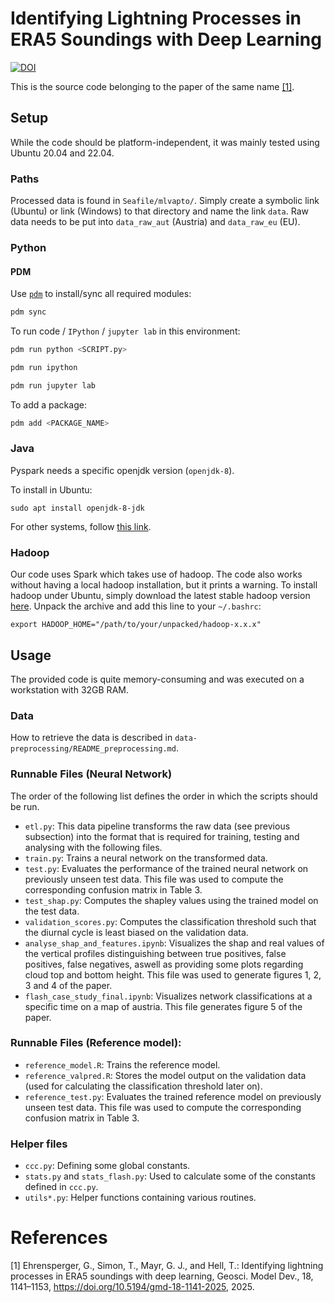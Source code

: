 # Identifying Lightning Processes in ERA5 Soundings with Deep Learning

[![DOI](https://zenodo.org/badge/550170268.svg)](https://zenodo.org/badge/latestdoi/550170268)

This is the source code belonging to the paper of the same name [[1]](#1).

## Setup
While the code should be platform-independent, it was mainly tested using Ubuntu 20.04 and 22.04.

### Paths
Processed data is found in `Seafile/mlvapto/`. Simply create a symbolic link (Ubuntu) or link (Windows) to that directory and name the link `data`. Raw data needs to be put into `data_raw_aut` (Austria) and `data_raw_eu` (EU).

### Python
#### PDM
Use [`pdm`](https://pdm-project.org/) to install/sync all required modules:
```bash
pdm sync
```

To run code / `IPython` / `jupyter lab` in this environment:
```bash
pdm run python <SCRIPT.py>

pdm run ipython

pdm run jupyter lab
```

To add a package:
```bash
pdm add <PACKAGE_NAME>
```

### Java
Pyspark needs a specific openjdk version (`openjdk-8`).

To install in Ubuntu:
```
sudo apt install openjdk-8-jdk
```

For other systems, follow [this link](https://learn.microsoft.com/de-de/java/openjdk/download#openjdk-8).

### Hadoop
Our code uses Spark which takes use of hadoop. The code also works without having a local hadoop installation, but it prints a warning.
To install hadoop under Ubuntu, simply download the latest stable hadoop version [here](https://downloads.apache.org/hadoop/common/stable/). Unpack
the archive and add this line to your `~/.bashrc`:
```
export HADOOP_HOME="/path/to/your/unpacked/hadoop-x.x.x"
```

## Usage

The provided code is quite memory-consuming and was executed on a workstation with 32GB RAM.

### Data
How to retrieve the data is described in `data-preprocessing/README_preprocessing.md`.

### Runnable Files (Neural Network)
The order of the following list defines the order in which the scripts should be run.
- `etl.py`: This data pipeline transforms the raw data (see previous subsection) into the format that is required for training, testing and analysing with the following files.
- `train.py`: Trains a neural network on the transformed data.
- `test.py`: Evaluates the performance of the trained neural network on previously unseen test data. This file was used to compute the corresponding confusion matrix in Table 3.
- `test_shap.py`: Computes the shapley values using the trained model on the test data.
- `validation_scores.py`: Computes the classification threshold such that the diurnal cycle is least biased on the validation data.
- `analyse_shap_and_features.ipynb`: Visualizes the shap and real values of the vertical profiles distinguishing between true positives, false positives, false negatives, aswell as providing some plots regarding cloud top and bottom height. This file was used to generate figures 1, 2, 3 and 4 of the paper.
- `flash_case_study_final.ipynb`: Visualizes network classifications at a specific time on a map of austria. This file generates figure 5 of the paper.

### Runnable Files (Reference model):
- `reference_model.R`: Trains the reference model.
- `reference_valpred.R`: Stores the model output on the validation data (used for calculating the classification threshold later on).
- `reference_test.py`: Evaluates the trained reference model on previously unseen test data. This file was used to compute the corresponding confusion matrix in Table 3.

### Helper files
- `ccc.py`: Defining some global constants.
- `stats.py` and `stats_flash.py`: Used to calculate some of the constants defined in `ccc.py`.
- `utils*.py`: Helper functions containing various routines.

# References
<a id="1">[1]</a> Ehrensperger, G., Simon, T., Mayr, G. J., and Hell, T.: Identifying lightning processes in ERA5 soundings with deep learning, Geosci. Model Dev., 18, 1141–1153, https://doi.org/10.5194/gmd-18-1141-2025, 2025.

